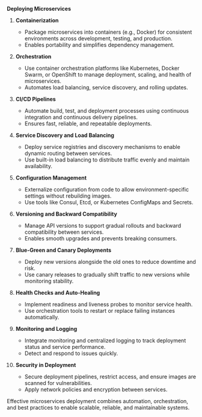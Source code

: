 **Deploying Microservices**

1. **Containerization**

   * Package microservices into containers (e.g., Docker) for consistent environments across development, testing, and production.
   * Enables portability and simplifies dependency management.

2. **Orchestration**

   * Use container orchestration platforms like Kubernetes, Docker Swarm, or OpenShift to manage deployment, scaling, and health of microservices.
   * Automates load balancing, service discovery, and rolling updates.

3. **CI/CD Pipelines**

   * Automate build, test, and deployment processes using continuous integration and continuous delivery pipelines.
   * Ensures fast, reliable, and repeatable deployments.

4. **Service Discovery and Load Balancing**

   * Deploy service registries and discovery mechanisms to enable dynamic routing between services.
   * Use built-in load balancing to distribute traffic evenly and maintain availability.

5. **Configuration Management**

   * Externalize configuration from code to allow environment-specific settings without rebuilding images.
   * Use tools like Consul, Etcd, or Kubernetes ConfigMaps and Secrets.

6. **Versioning and Backward Compatibility**

   * Manage API versions to support gradual rollouts and backward compatibility between services.
   * Enables smooth upgrades and prevents breaking consumers.

7. **Blue-Green and Canary Deployments**

   * Deploy new versions alongside the old ones to reduce downtime and risk.
   * Use canary releases to gradually shift traffic to new versions while monitoring stability.

8. **Health Checks and Auto-Healing**

   * Implement readiness and liveness probes to monitor service health.
   * Use orchestration tools to restart or replace failing instances automatically.

9. **Monitoring and Logging**

   * Integrate monitoring and centralized logging to track deployment status and service performance.
   * Detect and respond to issues quickly.

10. **Security in Deployment**

    * Secure deployment pipelines, restrict access, and ensure images are scanned for vulnerabilities.
    * Apply network policies and encryption between services.

Effective microservices deployment combines automation, orchestration, and best practices to enable scalable, reliable, and maintainable systems.
